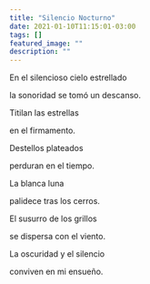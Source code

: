```yaml
---
title: "Silencio Nocturno"
date: 2021-01-10T11:15:01-03:00
tags: []
featured_image: ""
description: ""
---
```

En el silencioso cielo estrellado

la sonoridad se tomó un descanso.

Titilan las estrellas

en el firmamento.

Destellos plateados

perduran en el tiempo.

La blanca luna

palidece tras los cerros.

El susurro de los grillos

se dispersa con el viento.

La oscuridad y el silencio

conviven en mi ensueño.